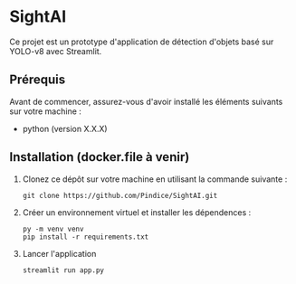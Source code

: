 # SightAI

Ce projet est un prototype d'application de détection d'objets basé sur YOLO-v8 avec Streamlit.

## Prérequis

Avant de commencer, assurez-vous d'avoir installé les éléments suivants sur votre machine :

- python (version X.X.X)

## Installation (docker.file à venir)

1. Clonez ce dépôt sur votre machine en utilisant la commande suivante :

   ```shell
   git clone https://github.com/Pindice/SightAI.git

2. Créer un environnement virtuel et installer les dépendences :

   ```shell
   py -m venv venv
   pip install -r requirements.txt

3. Lancer l'application

   ```shell
   streamlit run app.py
